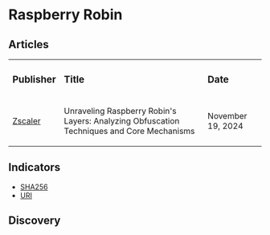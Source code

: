 # Raspberry Robin

## Articles
<table>
  <tr>
    <td>
      <h3>Publisher</h3>
    </td>
    <td>
      <h3>Title</h3>
    </td>
    <td>
      <h3>Date</h3>
    </td>
  </tr>
  <tr>
    <td>
      <a href="https://www.zscaler.com/blogs/security-research/unraveling-raspberry-robin-s-layers-analyzing-obfuscation-techniques-and">Zscaler</a>
    </td>
    <td>
      <p>Unraveling Raspberry Robin's Layers: Analyzing Obfuscation Techniques and Core Mechanisms</p>
    </td>
    <td>
      <p>November 19, 2024</p>
    </td>
  </tr>
</table>


## Indicators
- <a href="">SHA256</a>
- <a href="">URI</a>

## Discovery
